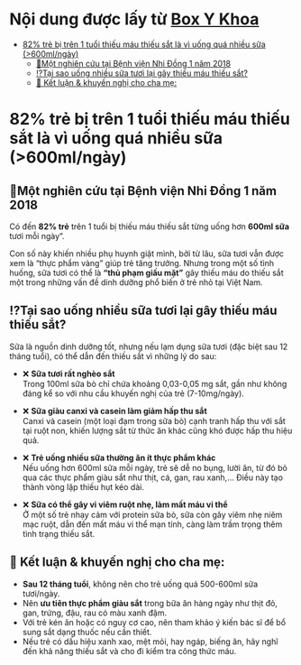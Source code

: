 <!-- omit in toc -->
# Nội dung được lấy từ [Box Y Khoa](https://www.facebook.com/BOXYkhoa)
- [82% trẻ bị trên 1 tuổi thiếu máu thiếu sắt là vì uống quá nhiều sữa (\>600ml/ngày)](#82-trẻ-bị-trên-1-tuổi-thiếu-máu-thiếu-sắt-là-vì-uống-quá-nhiều-sữa-600mlngày)
  - [📝Một nghiên cứu tại Bệnh viện Nhi Đồng 1 năm 2018](#một-nghiên-cứu-tại-bệnh-viện-nhi-đồng-1-năm-2018)
  - [⁉️Tại sao uống nhiều sữa tươi lại gây thiếu máu thiếu sắt?](#️tại-sao-uống-nhiều-sữa-tươi-lại-gây-thiếu-máu-thiếu-sắt)
  - [📌 Kết luận \& khuyến nghị cho cha mẹ:](#-kết-luận--khuyến-nghị-cho-cha-mẹ)

# 82% trẻ bị trên 1 tuổi thiếu máu thiếu sắt là vì uống quá nhiều sữa (>600ml/ngày)

## 📝Một nghiên cứu tại Bệnh viện Nhi Đồng 1 năm 2018

Có đến **82% trẻ** trên 1 tuổi bị thiếu máu thiếu sắt từng uống hơn **600ml sữa** tươi mỗi ngày”.

Con số này khiến nhiều phụ huynh giật mình, bởi từ lâu, sữa tươi vẫn được xem là “thực phẩm vàng” giúp trẻ tăng trưởng. Nhưng trong một số tình huống, sữa tươi có thể là **“thủ phạm giấu mặt”** gây thiếu máu do thiếu sắt một trong những vấn đề dinh dưỡng phổ biến ở trẻ nhỏ tại Việt Nam.

## ⁉️Tại sao uống nhiều sữa tươi lại gây thiếu máu thiếu sắt?
Sữa là nguồn dinh dưỡng tốt, nhưng nếu lạm dụng sữa tươi (đặc biệt sau 12 tháng tuổi), có thể dẫn đến thiếu sắt vì những lý do sau:

- ❌ **Sữa tươi rất nghèo sắt**  
    Trong 100ml sữa bò chỉ chứa khoảng 0,03-0,05 mg sắt, gần như không đáng kể so với nhu cầu khuyến nghị của trẻ (7-10mg/ngày).

- ❌ **Sữa giàu canxi và casein làm giảm hấp thu sắt**  
    Canxi và casein (một loại đạm trong sữa bò) cạnh tranh hấp thu với sắt tại ruột non, khiến lượng sắt từ thức ăn khác cũng khó được hấp thu hiệu quả.

- ❌ **Trẻ uống nhiều sữa thường ăn ít thực phẩm khác**  
    Nếu uống hơn 600ml sữa mỗi ngày, trẻ sẽ dễ no bụng, lười ăn, từ đó bỏ qua các thực phẩm giàu sắt như thịt, cá, gan, rau xanh,… Điều này tạo thành vòng lặp thiếu hụt kéo dài.

- ❌ **Sữa có thể gây vi viêm ruột nhẹ, làm mất máu vi thể**  
    Ở một số trẻ nhạy cảm với protein sữa bò, sữa còn gây viêm nhẹ niêm mạc ruột, dẫn đến mất máu vi thể mạn tính, càng làm trầm trọng thêm tình trạng thiếu sắt.

## 📌 Kết luận & khuyến nghị cho cha mẹ:
- **Sau 12 tháng tuổi**, không nên cho trẻ uống quá 500-600ml sữa tươi/ngày.
- Nên **ưu tiên thực phẩm giàu sắt** trong bữa ăn hàng ngày như thịt đỏ, gan, trứng, đậu, rau có màu xanh đậm.
- Với trẻ kén ăn hoặc có nguy cơ cao, nên tham khảo ý kiến bác sĩ để bổ sung sắt dạng thuốc nếu cần thiết.
- Nếu trẻ có dấu hiệu xanh xao, mệt mỏi, hay ngáp, biếng ăn, hãy nghĩ đến khả năng thiếu sắt và cho đi kiểm tra công thức máu.